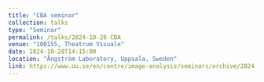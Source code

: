 ```yaml
---
title: "CBA seminar"
collection: talks
type: "Seminar"
permalink: /talks/2024-10-28-CBA
venue: "100155, Theatrum Visuale"
date: 2024-10-28T14:15:00
location: "Ångström Laboratory, Uppsala, Sweden"
link: https://www.uu.se/en/centre/image-analysis/seminars/archive/2024-10-28-motion-estimation-from-temporally-and-spatially-sparse-medical-image-sequences----niklas-gunnarsson
---
```

